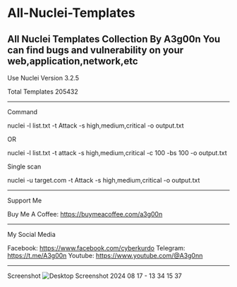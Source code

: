 # All-Nuclei-Templates
All Nuclei Templates Collection By A3g00n You can find bugs and vulnerability on your web,application,network,etc  
------------------------------------------------------------------------------------------------------------------

Use Nuclei Version 3.2.5



Total Templates 205432


-------------------------------------------------------------------------------------------------------------------


Command 

nuclei -l list.txt -t Attack -s high,medium,critical -o output.txt

OR


nuclei -l list.txt -t attack -s high,medium,critical -c 100 -bs 100 -o output.txt

Single scan

nuclei -u target.com -t Attack -s high,medium,critical -o output.txt

----------------------------------------------------------------------------------------------------------------


Support Me 

Buy Me A Coffee: https://buymeacoffee.com/a3g00n

----------------------------------------------------------------------------------------------------------------

My Social Media


Facebook: https://www.facebook.com/cyberkurdo
Telegram: https://t.me/A3g00n
Youtube: https://www.youtube.com/@A3g0nn

---------------------------------------------------------------------------------------------------------------

Screenshot
![Desktop Screenshot 2024 08 17 - 13 34 15 37](https://github.com/user-attachments/assets/9cac1521-7b76-4fa6-a3f1-e6428c6e9234)




